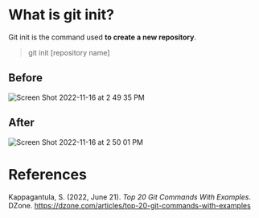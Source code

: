 # What is git init? 

Git init is the command used **to create a new repository**. 

> git init [repository name] 

## Before 
![Screen Shot 2022-11-16 at 2 49 35 PM](https://user-images.githubusercontent.com/109105989/202279868-d4586e42-55c5-4b9d-bf1d-e442d8ee7d4d.png)

## After 
![Screen Shot 2022-11-16 at 2 50 01 PM](https://user-images.githubusercontent.com/109105989/202279948-5a39fa7d-9a77-42e6-9e14-a92e289cd94d.png)




# References 
Kappagantula, S. (2022, June 21). *Top 20 Git Commands With Examples*. DZone. <https://dzone.com/articles/top-20-git-commands-with-examples>
